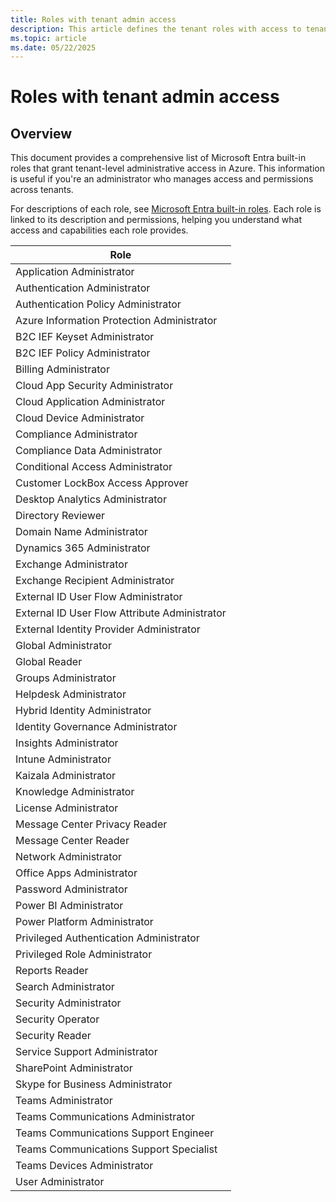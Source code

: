 ```yaml
---
title: Roles with tenant admin access
description: This article defines the tenant roles with access to tenant scope view.
ms.topic: article
ms.date: 05/22/2025
---
```


# Roles with tenant admin access
## Overview
This document provides a comprehensive list of Microsoft Entra built-in roles that grant tenant-level administrative access in Azure. This information is useful if you're an administrator who manages access and permissions across tenants.


For descriptions of each role, see [Microsoft Entra built-in roles](/azure/active-directory/roles/permissions-reference). Each role is linked to its description and permissions, helping you understand what access and capabilities each role provides.

|**Role**  |
|---------|
| Application Administrator |
| Authentication Administrator |
| Authentication Policy Administrator |
| Azure Information Protection Administrator |
| B2C IEF Keyset Administrator |
| B2C IEF Policy Administrator |
| Billing Administrator |
| Cloud App Security Administrator |
| Cloud Application Administrator |
| Cloud Device Administrator |
| Compliance Administrator |
| Compliance Data Administrator |
| Conditional Access Administrator |
| Customer LockBox Access Approver |
| Desktop Analytics Administrator |
| Directory Reviewer |
| Domain Name Administrator |
| Dynamics 365 Administrator |
| Exchange Administrator |
| Exchange Recipient Administrator |
| External ID User Flow Administrator |
| External ID User Flow Attribute Administrator |
| External Identity Provider Administrator |
| Global Administrator |
| Global Reader |
| Groups Administrator |
| Helpdesk Administrator |
| Hybrid Identity Administrator |
| Identity Governance Administrator |
| Insights Administrator |
| Intune Administrator |
| Kaizala Administrator |
| Knowledge Administrator |
| License Administrator |
| Message Center Privacy Reader |
| Message Center Reader |
| Network Administrator |
| Office Apps Administrator |
| Password Administrator |
| Power BI Administrator |
| Power Platform Administrator |
| Privileged Authentication Administrator |
| Privileged Role Administrator |
| Reports Reader |
| Search Administrator |
| Security Administrator |
| Security Operator |
| Security Reader |
| Service Support Administrator |
| SharePoint Administrator |
| Skype for Business Administrator |
| Teams Administrator |
| Teams Communications Administrator |
| Teams Communications Support Engineer |
| Teams Communications Support Specialist |
| Teams Devices Administrator |
| User Administrator |
